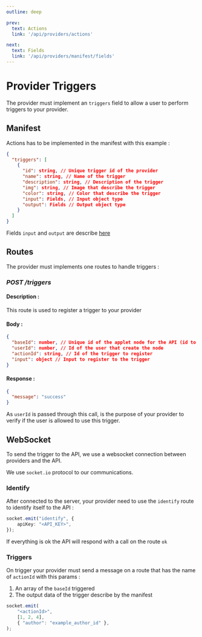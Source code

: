 ```yaml
---
outline: deep

prev:
  text: Actions
  link: '/api/providers/actions'

next:
  text: Fields
  link: '/api/providers/manifest/fields'
---
```


# Provider Triggers

The provider must implement an `triggers` field to allow a user to perform triggers to your provider.

## Manifest

Actions has to be implemented in the manifest with this example :

```json
{
  "triggers": [
    {
      "id": string, // Unique trigger id of the provider
      "name": string, // Name of the trigger
      "description": string, // Description of the trigger
      "img": string, // Image that describe the trigger
      "color": string, // Color that describe the trigger
      "input": Fields, // Input object type
      "output": Fields // Output object type
    }
  ]
}
```

Fields `input` and `output` are describe [here](/api/providers/manifest/fields)

## Routes

The provider must implements one routes to handle triggers :

### _POST /triggers_

#### Description :

This route is used to register a trigger to your provider

#### Body :
```json
{
  "baseId": number, // Unique id of the applet node for the API (id to return on trigger)
  "userId": number, // Id of the user that create the node
  "actionId": string, // Id of the trigger to register
  "input": object // Input to register to the trigger
}
```

#### Response :
```json
{
  "message": "success"
}
```

As `userId` is passed through this call, is the purpose of your provider to verify if the user is allowed to use this trigger.

## WebSocket

To send the trigger to the API, we use a websocket connection between providers and the API.

We use `socket.io` protocol to our communications.

### Identify

After connected to the server, your provider need to use the `identify` route to identify itself to the API :

```ts
socket.emit("identify", {
    apiKey: "<API_KEY>",
});
```

If everything is ok the API will respond with a call on the route `ok`

### Triggers

On trigger your provider must send a message on a route that has the name of `actionId` with this params :

1. An array of the `baseId` triggered
2. The output data of the trigger describe by the manifest

```ts
socket.emit(
    "<actionId>",
    [1, 2, 4],
    { "author": "example_author_id" },
);
```
